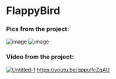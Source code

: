# FlappyBird

### Pics from the project:

![image](https://github.com/lordipio/FlappyBirdIn3Hours-UE5/assets/88454144/f740fbba-5140-473d-9681-b151a6929e37)
![image](https://github.com/lordipio/FlappyBirdIn3Hours-UE5/assets/88454144/a2975f6b-0f0c-4a5b-be49-f1bdbc9b1844)
 

 
### Video from the project:
[![Untitled-1](https://github.com/lordipio/FlappyBirdIn3Hours-UE5/assets/88454144/233dfb23-5169-4ee4-b747-bdaf5e09604a)](https://www.youtube.com/watch?v=qppulfcZqAU)
https://youtu.be/qppulfcZqAU
